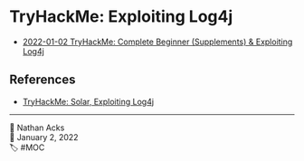 # TryHackMe: Exploiting Log4j

* [2022-01-02 TryHackMe: Complete Beginner (Supplements) & Exploiting Log4j](../log/2022-01-02-tryhackme-complete-beginner-supplements-and-exploiting-log4j.md)

## References

* [TryHackMe: Solar, Exploiting Log4j](https://tryhackme.com/room/solar)

- - - -

<span aria-hidden="true">👤</span> Nathan Acks  
<span aria-hidden="true">📅</span> January 2, 2022  
<span aria-hidden="true">🏷️</span> #MOC
